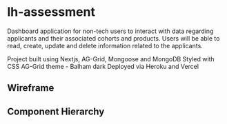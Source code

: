 # lh-assessment

Dashboard application for non-tech users to interact with data regarding applicants and their associated cohorts and products. Users will be able to read, create, update and delete information related to the applicants.

Project built using Nextjs, AG-Grid, Mongoose and MongoDB
Styled with CSS
AG-Grid theme - Balham dark
Deployed via Heroku and Vercel

## Wireframe

## Component Hierarchy

